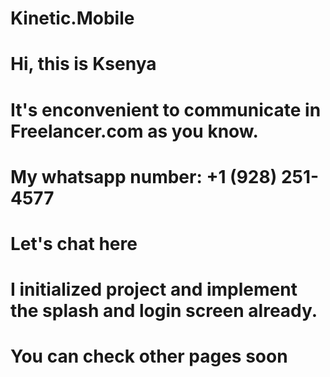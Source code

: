 # Kinetic.Mobile
# Hi, this is Ksenya
# It's enconvenient to communicate in Freelancer.com as you know.
# My whatsapp number: +1 (928) 251-4577
# Let's chat here
# I initialized project and implement the splash and login screen already.
# You can check other pages soon

